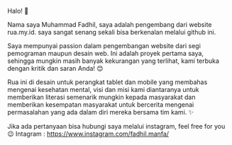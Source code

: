 Halo! 👋

Nama saya Muhammad Fadhil, saya adalah pengembang dari website rua.my.id. saya sangat senang sekali bisa berkenalan melalui github ini.

Saya mempunyai passion dalam pengembangan website dari segi pemograman maupun desain web. Ini adalah proyek pertama saya, sehingga mungkin masih banyak kekurangan yang terlihat, kami terbuka dengan kritik dan saran Anda! 😊

Rua ini di desain untuk perangkat tablet dan mobile yang membahas mengenai kesehatan mental, visi dan misi kami diantaranya untuk memberikan literasi semenarik mungkin kepada masyarakat dan memberikan kesempatan masyarakat untuk bercerita mengenai permasalahan yang ada dalam diri mereka bersama tim kami. ✨

Jika ada pertanyaan bisa hubungi saya melalui instagram, feel free for you 😉
Intagram : https://www.instagram.com/fadhil.manfa/ 
